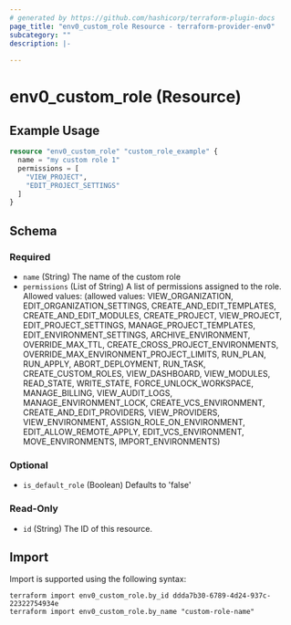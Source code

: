 ```yaml
---
# generated by https://github.com/hashicorp/terraform-plugin-docs
page_title: "env0_custom_role Resource - terraform-provider-env0"
subcategory: ""
description: |-
  
---
```


# env0_custom_role (Resource)



## Example Usage

```terraform
resource "env0_custom_role" "custom_role_example" {
  name = "my custom role 1"
  permissions = [
    "VIEW_PROJECT",
    "EDIT_PROJECT_SETTINGS"
  ]
}
```

<!-- schema generated by tfplugindocs -->
## Schema

### Required

- `name` (String) The name of the custom role
- `permissions` (List of String) A list of permissions assigned to the role. Allowed values: (allowed values: VIEW_ORGANIZATION, EDIT_ORGANIZATION_SETTINGS, CREATE_AND_EDIT_TEMPLATES, CREATE_AND_EDIT_MODULES, CREATE_PROJECT, VIEW_PROJECT, EDIT_PROJECT_SETTINGS, MANAGE_PROJECT_TEMPLATES, EDIT_ENVIRONMENT_SETTINGS, ARCHIVE_ENVIRONMENT, OVERRIDE_MAX_TTL, CREATE_CROSS_PROJECT_ENVIRONMENTS, OVERRIDE_MAX_ENVIRONMENT_PROJECT_LIMITS, RUN_PLAN, RUN_APPLY, ABORT_DEPLOYMENT, RUN_TASK, CREATE_CUSTOM_ROLES, VIEW_DASHBOARD, VIEW_MODULES, READ_STATE, WRITE_STATE, FORCE_UNLOCK_WORKSPACE, MANAGE_BILLING, VIEW_AUDIT_LOGS, MANAGE_ENVIRONMENT_LOCK, CREATE_VCS_ENVIRONMENT, CREATE_AND_EDIT_PROVIDERS, VIEW_PROVIDERS, VIEW_ENVIRONMENT, ASSIGN_ROLE_ON_ENVIRONMENT, EDIT_ALLOW_REMOTE_APPLY, EDIT_VCS_ENVIRONMENT, MOVE_ENVIRONMENTS, IMPORT_ENVIRONMENTS)

### Optional

- `is_default_role` (Boolean) Defaults to 'false'

### Read-Only

- `id` (String) The ID of this resource.

## Import

Import is supported using the following syntax:

```shell
terraform import env0_custom_role.by_id ddda7b30-6789-4d24-937c-22322754934e
terraform import env0_custom_role.by_name "custom-role-name"
```
